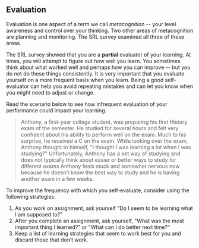 ## Evaluation

Evaluation is one aspect of a term we call *metacognition* -- your level awareness and control over your thinking. Two other areas of metacognition are planning and monitoring. The SRL survey examined all three of these areas.

The SRL survey showed that you are a **partial** evaluator of your learning. At times, you will attempt to figure out how well you learn. You sometimes think about what worked well and perhaps how you can improve -- but you do not do these things consistently. It is very important that you evaluate yourself on a more frequent basis when you learn.  Being a good self-evaluator can help you avoid repeating mistakes and can let you know when you might need to adjust or change.

Read the scenario below to see how infrequent evaluation of your performance could impact your learning.

> Anthony, a first-year college student, was preparing his first History exam of the semester. He studied for several hours and felt very confident about his ability to perform well on the exam. Much to his surprise, he received a C on the exam. While looking over the exam, Anthony thought to himself, "I thought I was learning a lot when I was studying?" Unfortunately, Anthony has a set way of studying and does not typically think about easier or better ways to study for different exams Anthony feels stuck and somewhat nervous now because he doesn’t know the best way to study and he is having another exam in a few weeks.

To improve the frequency with which you self-evaluate, consider using the following strategies:

1.	As you work on assignment, ask yourself "Do I seem to be learning what I am supposed to?"
2.	After you complete an assignment, ask yourself, "What was the most important thing I learned?" or "What can I do better next time?"
3.	Keep a list of learning strategies that seem to work best for you and discard those that don’t work. 
